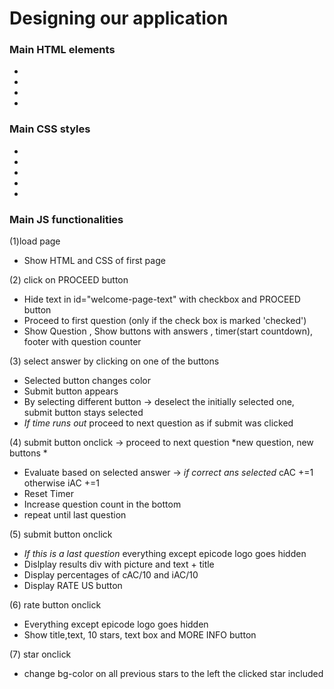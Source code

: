 # Designing our application
### Main HTML elements
-
-
-
-
### Main CSS styles
-
-
-
-
-
### Main JS functionalities
(1)load page 
- Show HTML and CSS of first page

(2) click on PROCEED button 
- Hide text in  id="welcome-page-text"  with checkbox and PROCEED button
- Proceed to first question (only if the check box is marked 'checked')
- Show Question , Show buttons with answers , timer(start countdown), footer with question counter

(3) select answer by clicking on one of the buttons
- Selected button changes color
- Submit button appears
- By selecting different button -> deselect the initially selected one, submit button stays selected
- *If time runs out* proceed to next question as if submit was clicked

(4) submit button onclick -> proceed to next question *new question, new buttons *
- Evaluate based on selected answer -> *if correct ans selected* cAC +=1 otherwise iAC +=1
- Reset Timer
- Increase question count in the bottom
- repeat until last question

 (5) submit button onclick  
 - *If this is a last question* everything except epicode logo goes hidden
 - Dislplay results div with picture and text + title
 - Display percentages of cAC/10 and iAC/10
 - Display RATE US button

 (6) rate button onclick 
 - Everything except epicode logo goes hidden
 - Show title,text, 10 stars, text box and MORE INFO button

 (7) star onclick
 - change bg-color on all previous stars to the left the clicked star included